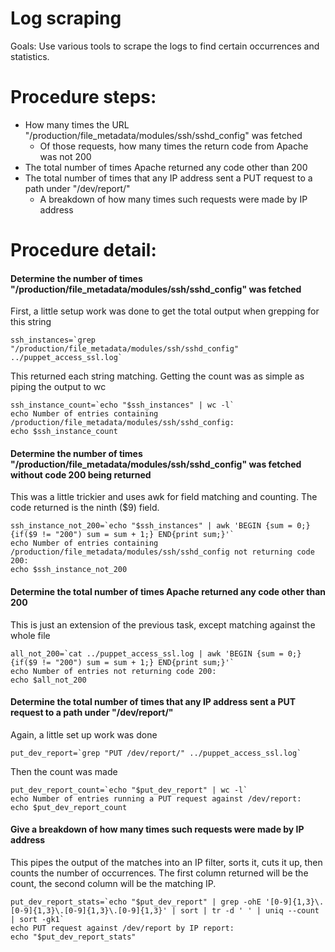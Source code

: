 Log scraping
============

Goals: Use various tools to scrape the logs to find certain occurrences and statistics. 

# Procedure steps:
* How many times the URL "/production/file_metadata/modules/ssh/sshd_config" was fetched
    * Of those requests, how many times the return code from Apache was not 200
* The total number of times Apache returned any code other than 200
* The total number of times that any IP address sent a PUT request to a path under "/dev/report/"
    * A breakdown of how many times such requests were made by IP address


# Procedure detail:

#### Determine the number of times "/production/file_metadata/modules/ssh/sshd_config" was fetched

First, a little setup work was done to get the total output when grepping for this string

    ssh_instances=`grep "/production/file_metadata/modules/ssh/sshd_config" ../puppet_access_ssl.log`

This returned each string matching. Getting the count was as simple as piping the output to wc

    ssh_instance_count=`echo "$ssh_instances" | wc -l`
    echo Number of entries containing /production/file_metadata/modules/ssh/sshd_config:
    echo $ssh_instance_count

#### Determine the number of times "/production/file_metadata/modules/ssh/sshd_config" was fetched without code 200 being returned

This was a little trickier and uses awk for field matching and counting. The code returned is the ninth ($9) field.

    ssh_instance_not_200=`echo "$ssh_instances" | awk 'BEGIN {sum = 0;}{if($9 != "200") sum = sum + 1;} END{print sum;}'`
    echo Number of entries containing /production/file_metadata/modules/ssh/sshd_config not returning code 200:
    echo $ssh_instance_not_200

#### Determine the total number of times Apache returned any code other than 200

This is just an extension of the previous task, except matching against the whole file

    all_not_200=`cat ../puppet_access_ssl.log | awk 'BEGIN {sum = 0;}{if($9 != "200") sum = sum + 1;} END{print sum;}'`
    echo Number of entries not returning code 200:
    echo $all_not_200

#### Determine the total number of times that any IP address sent a PUT request to a path under "/dev/report/"

Again, a little set up work was done

    put_dev_report=`grep "PUT /dev/report/" ../puppet_access_ssl.log`

Then the count was made

    put_dev_report_count=`echo "$put_dev_report" | wc -l`
    echo Number of entries running a PUT request against /dev/report:
    echo $put_dev_report_count

#### Give a breakdown of how many times such requests were made by IP address

This pipes the output of the matches into an IP filter, sorts it, cuts it up, then counts the number of occurrences. The first column returned will be the count, the second column will be the matching IP.

    put_dev_report_stats=`echo "$put_dev_report" | grep -ohE '[0-9]{1,3}\.[0-9]{1,3}\.[0-9]{1,3}\.[0-9]{1,3}' | sort | tr -d ' ' | uniq --count | sort -gk1`
    echo PUT request against /dev/report by IP report:
    echo "$put_dev_report_stats"
